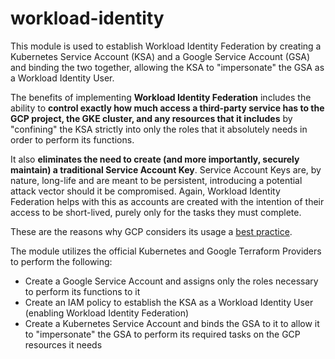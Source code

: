 # workload-identity

This module is used to establish Workload Identity Federation by creating a Kubernetes Service Account (KSA) and a Google Service Account (GSA) and binding the two together, allowing the KSA to "impersonate" the GSA as a Workload Identity User.

The benefits of implementing **Workload Identity Federation** includes the ability to **control exactly how much access a third-party service has to the GCP project, the GKE cluster, and any resources that it includes** by "confining" the KSA strictly into only the roles that it absolutely needs in order to perform its functions.

It also **eliminates the need to create (and more importantly, securely maintain) a traditional Service Account Key**. Service Account Keys are, by nature, long-life and are meant to be persistent, introducing a potential attack vector should it be compromised. Again, Workload Identity Federation helps with this as accounts are created with the intention of their access to be short-lived, purely only for the tasks they must complete.

These are the reasons why GCP considers its usage a [best practice](https://cloud.google.com/iam/docs/workload-identity-federation#why).

The module utilizes the official Kubernetes and Google Terraform Providers to perform the following:
* Create a Google Service Account and assigns only the roles necessary to perform its functions to it
* Create an IAM policy to establish the KSA as a Workload Identity User (enabling Workload Identity Federation)
* Create a Kubernetes Service Account and binds the GSA to it to allow it to "impersonate" the GSA to perform its required tasks on the GCP resources it needs